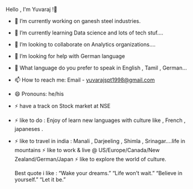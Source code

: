  Hello , I'm Yuvaraj !👋
- 🔭 I’m currently working on ganesh steel industries.
- 🌱 I’m currently learning  Data science and lots of tech stuf....
- 👯 I’m looking to collaborate on Analytics organizations....
- 🤔 I’m looking for help with German language 
- 💬 What language do you prefer to speak in English , Tamil , German...
- 📫 How to reach me: Email - yuvarajspt1998@gmail.com 
- 😄 Pronouns: he/his
- ⚡ have a track on Stock market at NSE
- ⚡ like to do  : Enjoy of learn new languages with culture like , French , japaneses .
- ⚡ like to travel in india : Manali , Darjeeling , Shimla , Srinagar....life in mountains 
  ⚡ like to work & live @ US/Europe/Canada/New Zealand/German/Japan 
  ⚡ like to explore the world of culture.
  
  Best quote i like  :  “Wake your dreams.” “Life won't wait.” “Believe in yourself.” “Let it be.”
  
  

